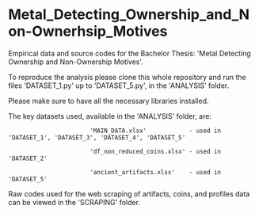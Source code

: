 # Metal_Detecting_Ownership_and_Non-Ownerhsip_Motives
Empirical data and source codes for the Bachelor Thesis: 'Metal Detecting Ownership and Non-Ownership Motives'.

To reproduce the analysis please clone this whole repository and run the files 'DATASET_1.py' up to 'DATASET_5.py', in the 'ANALYSIS' folder.

Please make sure to have all the necessary libraries installed.


The key datasets used, available in the 'ANALYSIS' folder, are: 

                           'MAIN_DATA.xlsx'            - used in 'DATASET_1', 'DATASET_3', 'DATASET_4', 'DATASET_5'

                           'df_non_reduced_coins.xlsx' - used in 'DATASET_2'
                           
                           'ancient_artifacts.xlsx'    - used in 'DATASET_5'


Raw codes used for the web scraping of artifacts, coins, and profiles data can be viewed in the 'SCRAPING' folder.
